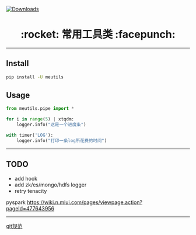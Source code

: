 [![Downloads](http://pepy.tech/badge/meutils)](http://pepy.tech/project/meutils)

<h1 align = "center">:rocket: 常用工具类 :facepunch:</h1>

---

## Install
```bash
pip install -U meutils
```

## Usage
```python
from meutils.pipe import *

for i in range(5) | xtqdm:
    logger.info("这是一个进度条")

with timer('LOG'):
    logger.info("打印一条log所花费的时间")
```

---
## TODO
- add hook
- add zk/es/mongo/hdfs logger
- retry tenacity


pyspark https://wiki.n.miui.com/pages/viewpage.action?pageId=477643956

---
[git规范](https://tva1.sinaimg.cn/large/008eGmZEly1gn22tnx04dj312t0qpq6k.jpg)